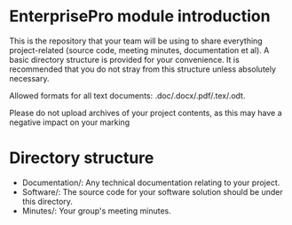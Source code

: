 # EnterprisePro module introduction
This is the repository that your team will be using to share everything project-related (source code, meeting minutes, documentation et al).
A basic directory structure is provided for your convenience. It is recommended that you do not stray from this structure unless absolutely necessary.

Allowed formats for all text documents: .doc/.docx/.pdf/.tex/.odt.

Please do not upload archives of your project contents, as this may have a negative impact on your marking

# Directory structure
* Documentation/: Any technical documentation relating to your project.
* Software/: The source code for your software solution should be under this directory.
* Minutes/: Your group's meeting minutes.